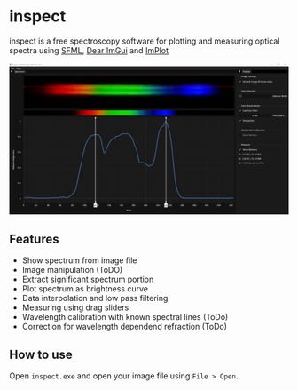 # inspect
inspect is a free spectroscopy software for plotting and measuring optical spectra using [SFML](https://github.com/SFML/SFML), [Dear ImGui](https://github.com/ocornut/imgui) and [ImPlot](https://github.com/epezent/implot)

![Inspect](img/main-screen.png)

## Features
- Show spectrum from image file
- Image manipulation (ToDO)
- Extract significant spectrum portion
- Plot spectrum as brightness curve
- Data interpolation and low pass filtering
- Measuring using drag sliders
- Wavelength calibration with known spectral lines (ToDo)
- Correction for wavelength dependend refraction (ToDo)

## How to use
Open ```inspect.exe``` and open your image file using ```File > Open```. 

